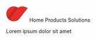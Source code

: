 <script lang="ts" setup>
  import { ref } from 'vue-demi'
  import pNavbar from '../navbar/Navbar.vue'
  import pNavbarBrand from '../navbar/NavbarBrand.vue'
  import pNavbarNav from '../navbar/NavbarNav.vue'
  import pNavbarToggle from '../navbar/NavbarToggle.vue'
  import pNavItem from '../nav/NavItem.vue'
  import pNavItemDropdown from '../nav/NavItemDropdown.vue'
  import pDropdownItem from '../dropdown/DropdownItem.vue'
  import pNavForm from '../nav/NavForm.vue'
  import pNavText from '../nav/NavText.vue'
  import pInput from '../input/Input.vue'
  import pInputGroup from '../input-group/InputGroup.vue'
  import pInputGroupAddon from '../input-group/InputGroupAddon.vue'
  import pDivider from '../divider/Divider.vue'
  import pButton from '../button/Button.vue'
  import pAvatar from '../avatar/Avatar.vue'
  import pCollapse from '../collapse/Collapse.vue'
  import pCaption from '../caption/Caption.vue'

  import { defineMenu } from '../sidebar-menu'
  import pSidebarMenu from '../sidebar-menu/SidebarMenu.vue'
  import IconDashboard from '@privyid/persona-icon/vue/dashboard/20.vue'
  import IconDocument from '@privyid/persona-icon/vue/document-filled/20.vue'
  import IconUsers from '@privyid/persona-icon/vue/user-groups/20.vue'

  /**
   * sidebar
   */
  const basic  = defineMenu([
    {
      items: [
        {
          name : 'dashboard',
          label: 'Dashboard',
          url  : '/',
          icon : IconDashboard
        },
        {
          name : 'documents',
          label: 'Documents',
          url  : '/documents',
          icon : IconDocument
        },
        {
          name : 'contacts',
          label: 'Contacts',
          url  : '/contacts',
          icon : IconUsers
        },
      ]
    },
  ])
</script>

<p-navbar sticky style="--p-navbar-sticky-top: 60px">
  <p-navbar-brand>
    <img src="../../public/assets/images/icon-privy.svg" />
  </p-navbar-brand>
  <p-navbar-nav>
    <p-nav-item active>Home</p-nav-item>
    <p-nav-item>Products</p-nav-item>
    <p-nav-item>Solutions</p-nav-item>
  </p-navbar-nav>
</p-navbar>

<div class="flex flex-row h-screen">
  <div class="flex-shrink-0 bg-base">
    <p-sidebar-menu :menus="basic" style="--p-sidebar-bg: rgb(243,243,243)">
    </p-sidebar-menu>
  </div>
  <div class="p-4">
    <p>Lorem ipsum dolor sit amet</p>
  </div>
</div>